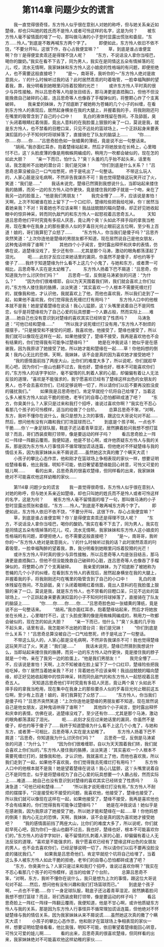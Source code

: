# 　　第114章 问题少女的谎言
　　我一直觉得很奇怪，东方怜人似乎很在意别人对她的称呼，但与她关系亲近如楚缘，却也只叫她的姓氏而不是怜人或者可怜这样的名字，这是为何？
　　被东方怜人毫不留情面的噎了一句，那叫做马涛的小子登时显露出慌张和委屈，“东方……怜人。”到底是不敢再喊东方两个字了。
　　即便如此，东方怜人依旧不依不饶，“不要分开叫，这很下作，存心占我便宜嘛？”
　　草，到底是谁占谁便宜啊？你丫是得便宜卖乖还是得理不饶人呢？
　　“东方，不说话没人拿你当哑巴，喝你的酸奶。”我实在看不下去了，同为男人，我实在是同情这五朵有情掉落的花儿，哎，流水无情啊，我家妹妹和东方怜人这小娘皮的性格端的有问题，即便拒绝人，也不需要这般直接吧？
　　“是～，南哥哥，我听你的～”东方怜人绝对是故意挑火，丫的什么时候听过我的话？此时居然乖乖的叼着吸管，一脸幸福陶醉的望着我，靠，我分明看到她眼里闪烁着狡猾的光芒！
　　或许东方怜人平时真的很少与异性接触，所以吕思奇等人均是张目结舌，那马涛更是直捂胸口，但他不但没能挽救自己破碎的心脏，连吕思奇等人也像吞了手榴弹似的，将整颗心炸了个支离破碎。
　　我亲爱的妹妹，为了彻底断了被她称为苍蝇的几个小子的纠缠，在看到东方怜人的表现后，居然起身横坐在我的大腿上，并握着我的手，将我刚刚还叼在嘴里的吸管含到了自己的小口中！
　　乳白的液体残留在唇间，不及舔舐，臭丫头闭着眼睛红着俏面，竟出人意料的在我脸蛋上狠狠的亲了一口，莫说是我，就是东方怜人，也不禁看的目瞪口呆，只见不远处的篮球场上，一个正跃起身来要表演扣篮的小子不知何时将球掉落了，直接骑在了队友的脑袋上……
　　“你……你……你……你……”吕思奇脸色如一张蜡黄的薄纸，竟是说不出一句整话来。
　　“胡闹。”我亦面红耳赤，抱着楚缘站起来，然后才将她放坐在长椅上，心里暗忖不已，这丫头脸皮薄的像是用蜘蛛网编成的，稍用力一吹都会破似的，现在怎的如此大胆？
　　“亲一下而已，怕什么？”臭丫头羞的几乎抬不起头来，话里有话，我怎能听不出她的潜台词：我们是兄妹！
　　“你们到底是什么关系？！”吕思奇总算没被自己一口气给憋死，终于是吼出了一句整话。
　　不带这么玩人的，人家心脏是没毛病啊，不然非告我谋杀不可！我也觉得楚缘这玩笑开过了火，笑道：“我们是……”
　　我话未说完，楚缘已然猜到我想说什么，当即站起来搂住我的胳膊，而另一边的东方怜人动作更快，竟是搂住我的脖子就是一个吻，亲在了我另一边的脸蛋上，“他是我们男朋友！”
　　我完全懵了……不，应该说是害怕！天啊，上次不知被谁在脸上留下了一个口红印，楚缘险些把我给吃掉，你丫居然当着她亲我？不对！背着她也不应该亲啊！我战战兢兢的瞄向楚缘，却正好见她收起眼中的惊异神采，转而同仇敌忾的和东方怜人一起怒视着吕思奇五人。
　　天知道吕思奇他们平时究竟有多招人厌恶，竟让两个臭丫头如此不择手段的拿我当枪用，现在集中在我身上的那些要杀人似的歹毒目光何止眼前这五位啊，至少有上百道！娘的，哥们我算犯了众怒了……
　　“东方怜人，你当我们是傻子吗？”吕思齐突然笑道：“上次你连他是楚缘的男朋友都不知道，现在居然说自己是他女朋友，这种鬼话哄得了谁啊？”
　　其他四个小子闻言，登时露出释怀和庆幸的表情，仿佛在说，追楚缘没戏了，至少还有你……尤其是那个马涛，激动的眼角都荡漾起了泪光。
　　呃……此刻才反应过来她话里的漏洞，你虽然不是傻子，却也约等于傻子了……我终于知道楚缘为什么看不上这几个小鬼了，与她和东方，或者萧一可相比，吕思奇等人实在是太幼稚了。
　　东方怜人扬着下巴不屑道：“吕思奇，你知道我为什么讨厌你们吗？”
　　吕思奇一怔，反倒是马涛紧张的问道：“为什么？”
　　“因为你们很难缠耶，自以为天天围着我们转，我们就会喜欢上你们似的，”东方怜人搂住我的胳膊，淡淡笑道：“其实喜欢一个人根本不需要死缠烂打的，就像我和他，才认识他，我就喜欢上了他，而他也喜欢我，所以我们走到了一起，如果他不喜欢我，你们觉得我去死缠烂打有用吗？”
　　东方怜人口中的他根本就不是我！她是望着楚缘在说话！我心儿猛颤，这丫头嘴里说着自己不是同性恋，似乎是将楚缘视为了自己心爱的玩具想要一个人霸占般，然而实际上……难道……她自己也没有意识到对楚缘的喜欢其实已经转变了性质吗？
　　马涛急道：“可他已经和楚缘……”
　　“所以我才说死缠烂打没有用，”东方怜人不耐烦的摆摆手，“只是接受和不接受的问题，我喜欢他，他接受了，楚缘也接受了，所以我们就可以像现在这样在一起，如果他接受了，楚缘不接受，我再是喜欢他也不会有结果的，你们觉得我有可能争过楚缘吗？”
　　她是在冲我说话！她似乎是在感谢我，因为我原谅了她接受了她，所以她才能和楚缘在一起……草！你他妈想的倒美！我内心无比的恐惧，天啊，我妹妹，该不会是真的因为喜欢她才接受她吧？
　　“我的感情面前挡了两座大山，比你们的难度大多了，所以说呢，你们就趁早死心吧，因为你们一座山也翻不过去，我也好，楚缘也好，根本不可能喜欢你们的，”东方怜人的话字字如针，毫不留情的扎刺着人家的心脏，却偏偏有着让人无法反驳的道理，“喜欢是不能强求的，我宁愿喜欢已经有了楚缘这样出色的女朋友的男人，也不会去喜欢你们，已经足够说明一切了，所以请你们以后不要再没脸没皮的骚扰我们。”
　　如果我是吕思奇他们，肯定早就挖个坑将自己给埋了，当着这么多人被东方怜人如此干脆的拒绝，老爷们的自尊心恐怕都碎成渣了吧？
　　“东方，你臭美什么？人家只是过来和我打个招呼，谁说过喜欢你啊？”我实在不忍心看那几个孩子的可怜模样，适当的给做了个台阶。
　　总算吕思奇不笨，“对啊，东方，我听不懂你在说什么，我只是想为上次的事情，跟这位大哥说句对不起……然后，想问他有没有兴趣和我们打场篮球而已。”
　　到底是个孩子啊，一点也不干脆……你丫一身足球队服，鞋底子还沾着青草湿泥，居然腆着脸问我想不想打篮球？而且，哥们西装皮鞋打领带，像是要运动的样子吗？
　　看吕思奇脸上一阵红一阵绿一阵翻云覆雨，我便知道，他是不甘心啊，或许他质疑东方怜人与我的关系，那是因为东方怜人行事怪异不循常理加谎话连篇，但他绝对不怀疑楚缘与我的情侣关系，因为我家妹妹从来不屑说谎……虽然她这次真的撒了个瞒天大谎！
　　小孩子的攀比心态作祟，他和刚才在篮球场上争相表现的家伙一样，想要证明给楚缘看看，他比我强，明知不可能，依旧奢望着楚缘能回心转意，可怜又可爱的娃儿啊……
　　看的出来，吕思奇真的很喜欢楚缘，但同样看的出来，我家妹妹绝对不可能喜欢他这样幼稚的家伙……

　　第114章 问题少女的谎言
　　我一直觉得很奇怪，东方怜人似乎很在意别人对她的称呼，但与她关系亲近如楚缘，却也只叫她的姓氏而不是怜人或者可怜这样的名字，这是为何？
　　被东方怜人毫不留情面的噎了一句，那叫做马涛的小子登时显露出慌张和委屈，“东方……怜人。”到底是不敢再喊东方两个字了。
　　即便如此，东方怜人依旧不依不饶，“不要分开叫，这很下作，存心占我便宜嘛？”
　　草，到底是谁占谁便宜啊？你丫是得便宜卖乖还是得理不饶人呢？
　　“东方，不说话没人拿你当哑巴，喝你的酸奶。”我实在看不下去了，同为男人，我实在是同情这五朵有情掉落的花儿，哎，流水无情啊，我家妹妹和东方怜人这小娘皮的性格端的有问题，即便拒绝人，也不需要这般直接吧？
　　“是～，南哥哥，我听你的～”东方怜人绝对是故意挑火，丫的什么时候听过我的话？此时居然乖乖的叼着吸管，一脸幸福陶醉的望着我，靠，我分明看到她眼里闪烁着狡猾的光芒！
　　或许东方怜人平时真的很少与异性接触，所以吕思奇等人均是张目结舌，那马涛更是直捂胸口，但他不但没能挽救自己破碎的心脏，连吕思奇等人也像吞了手榴弹似的，将整颗心炸了个支离破碎。
　　我亲爱的妹妹，为了彻底断了被她称为苍蝇的几个小子的纠缠，在看到东方怜人的表现后，居然起身横坐在我的大腿上，并握着我的手，将我刚刚还叼在嘴里的吸管含到了自己的小口中！
　　乳白的液体残留在唇间，不及舔舐，臭丫头闭着眼睛红着俏面，竟出人意料的在我脸蛋上狠狠的亲了一口，莫说是我，就是东方怜人，也不禁看的目瞪口呆，只见不远处的篮球场上，一个正跃起身来要表演扣篮的小子不知何时将球掉落了，直接骑在了队友的脑袋上……
　　“你……你……你……你……”吕思奇脸色如一张蜡黄的薄纸，竟是说不出一句整话来。
　　“胡闹。”我亦面红耳赤，抱着楚缘站起来，然后才将她放坐在长椅上，心里暗忖不已，这丫头脸皮薄的像是用蜘蛛网编成的，稍用力一吹都会破似的，现在怎的如此大胆？
　　“亲一下而已，怕什么？”臭丫头羞的几乎抬不起头来，话里有话，我怎能听不出她的潜台词：我们是兄妹！
　　“你们到底是什么关系？！”吕思奇总算没被自己一口气给憋死，终于是吼出了一句整话。
　　不带这么玩人的，人家心脏是没毛病啊，不然非告我谋杀不可！我也觉得楚缘这玩笑开过了火，笑道：“我们是……”
　　我话未说完，楚缘已然猜到我想说什么，当即站起来搂住我的胳膊，而另一边的东方怜人动作更快，竟是搂住我的脖子就是一个吻，亲在了我另一边的脸蛋上，“他是我们男朋友！”
　　我完全懵了……不，应该说是害怕！天啊，上次不知被谁在脸上留下了一个口红印，楚缘险些把我给吃掉，你丫居然当着她亲我？不对！背着她也不应该亲啊！我战战兢兢的瞄向楚缘，却正好见她收起眼中的惊异神采，转而同仇敌忾的和东方怜人一起怒视着吕思奇五人。
　　天知道吕思奇他们平时究竟有多招人厌恶，竟让两个臭丫头如此不择手段的拿我当枪用，现在集中在我身上的那些要杀人似的歹毒目光何止眼前这五位啊，至少有上百道！娘的，哥们我算犯了众怒了……
　　“东方怜人，你当我们是傻子吗？”吕思齐突然笑道：“上次你连他是楚缘的男朋友都不知道，现在居然说自己是他女朋友，这种鬼话哄得了谁啊？”
　　其他四个小子闻言，登时露出释怀和庆幸的表情，仿佛在说，追楚缘没戏了，至少还有你……尤其是那个马涛，激动的眼角都荡漾起了泪光。
　　呃……此刻才反应过来她话里的漏洞，你虽然不是傻子，却也约等于傻子了……我终于知道楚缘为什么看不上这几个小鬼了，与她和东方，或者萧一可相比，吕思奇等人实在是太幼稚了。
　　东方怜人扬着下巴不屑道：“吕思奇，你知道我为什么讨厌你们吗？”
　　吕思奇一怔，反倒是马涛紧张的问道：“为什么？”
　　“因为你们很难缠耶，自以为天天围着我们转，我们就会喜欢上你们似的，”东方怜人搂住我的胳膊，淡淡笑道：“其实喜欢一个人根本不需要死缠烂打的，就像我和他，才认识他，我就喜欢上了他，而他也喜欢我，所以我们走到了一起，如果他不喜欢我，你们觉得我去死缠烂打有用吗？”
　　东方怜人口中的他根本就不是我！她是望着楚缘在说话！我心儿猛颤，这丫头嘴里说着自己不是同性恋，似乎是将楚缘视为了自己心爱的玩具想要一个人霸占般，然而实际上……难道……她自己也没有意识到对楚缘的喜欢其实已经转变了性质吗？
　　马涛急道：“可他已经和楚缘……”
　　“所以我才说死缠烂打没有用，”东方怜人不耐烦的摆摆手，“只是接受和不接受的问题，我喜欢他，他接受了，楚缘也接受了，所以我们就可以像现在这样在一起，如果他接受了，楚缘不接受，我再是喜欢他也不会有结果的，你们觉得我有可能争过楚缘吗？”
　　她是在冲我说话！她似乎是在感谢我，因为我原谅了她接受了她，所以她才能和楚缘在一起……草！你他妈想的倒美！我内心无比的恐惧，天啊，我妹妹，该不会是真的因为喜欢她才接受她吧？
　　“我的感情面前挡了两座大山，比你们的难度大多了，所以说呢，你们就趁早死心吧，因为你们一座山也翻不过去，我也好，楚缘也好，根本不可能喜欢你们的，”东方怜人的话字字如针，毫不留情的扎刺着人家的心脏，却偏偏有着让人无法反驳的道理，“喜欢是不能强求的，我宁愿喜欢已经有了楚缘这样出色的女朋友的男人，也不会去喜欢你们，已经足够说明一切了，所以请你们以后不要再没脸没皮的骚扰我们。”
　　如果我是吕思奇他们，肯定早就挖个坑将自己给埋了，当着这么多人被东方怜人如此干脆的拒绝，老爷们的自尊心恐怕都碎成渣了吧？
　　“东方，你臭美什么？人家只是过来和我打个招呼，谁说过喜欢你啊？”我实在不忍心看那几个孩子的可怜模样，适当的给做了个台阶。
　　总算吕思奇不笨，“对啊，东方，我听不懂你在说什么，我只是想为上次的事情，跟这位大哥说句对不起……然后，想问他有没有兴趣和我们打场篮球而已。”
　　到底是个孩子啊，一点也不干脆……你丫一身足球队服，鞋底子还沾着青草湿泥，居然腆着脸问我想不想打篮球？而且，哥们西装皮鞋打领带，像是要运动的样子吗？
　　看吕思奇脸上一阵红一阵绿一阵翻云覆雨，我便知道，他是不甘心啊，或许他质疑东方怜人与我的关系，那是因为东方怜人行事怪异不循常理加谎话连篇，但他绝对不怀疑楚缘与我的情侣关系，因为我家妹妹从来不屑说谎……虽然她这次真的撒了个瞒天大谎！
　　小孩子的攀比心态作祟，他和刚才在篮球场上争相表现的家伙一样，想要证明给楚缘看看，他比我强，明知不可能，依旧奢望着楚缘能回心转意，可怜又可爱的娃儿啊……
　　看的出来，吕思奇真的很喜欢楚缘，但同样看的出来，我家妹妹绝对不可能喜欢他这样幼稚的家伙……
